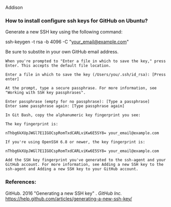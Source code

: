 Addison

### How to install configure ssh keys for GitHub on Ubuntu?


Generate a new SSH key using the following command:

   ssh-keygen -t rsa -b 4096 -C "your_email@example.com"


Be sure to substite in your own GitHub email address.


    When you're prompted to "Enter a file in which to save the key," press Enter. This accepts the default file location.

    Enter a file in which to save the key (/Users/you/.ssh/id_rsa): [Press enter]

    At the prompt, type a secure passphrase. For more information, see "Working with SSH key passphrases".

    Enter passphrase (empty for no passphrase): [Type a passphrase]
    Enter same passphrase again: [Type passphrase again]

    In Git Bash, copy the alphanumeric key fingerprint you see:

    The key fingerprint is:

    nThbg6kXUpJWGl7E1IGOCspRomTxdCARLviKw6E5SY8= your_email@example.com

    If you're using OpenSSH 6.8 or newer, the key fingerprint is:

    nThbg6kXUpJWGl7E1IGOCspRomTxdCARLviKw6E5SY8= your_email@example.com

    Add the SSH key fingerprint you've generated to the ssh-agent and your GitHub account. For more information, see Adding a new SSH key to the ssh-agent and Adding a new SSH key to your GitHub account.


### References:

GitHub. 2016 "Generating a new SSH key" . *GitHub Inc.* https://help.github.com/articles/generating-a-new-ssh-key/
